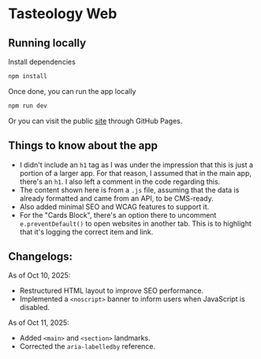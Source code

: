 # Tasteology Web

## Running locally

Install dependencies

```bash
npm install
```

Once done, you can run the app locally

```bash
npm run dev
```

Or you can visit the public [site](https://dwrellin.github.io/tasteology-web/) through GitHub Pages.

## Things to know about the app

- I didn't include an `h1` tag as I was under the impression that this is just a portion of a larger app. For that reason, I assumed that in the main app, there's an `h1`. I also left a comment in the code regarding this.
- The content shown here is from a `.js` file, assuming that the data is already formatted and came from an API, to be CMS-ready.
- Also added minimal SEO and WCAG features to support it.
- For the "Cards Block", there's an option there to uncomment `e.preventDefault()` to open websites in another tab. This is to highlight that it's logging the correct item and link.

## Changelogs:

As of Oct 10, 2025:

- Restructured HTML layout to improve SEO performance.
- Implemented a `<noscript>` banner to inform users when JavaScript is disabled.

As of Oct 11, 2025:

- Added `<main>` and `<section>` landmarks.
- Corrected the `aria-labelledby` reference.
